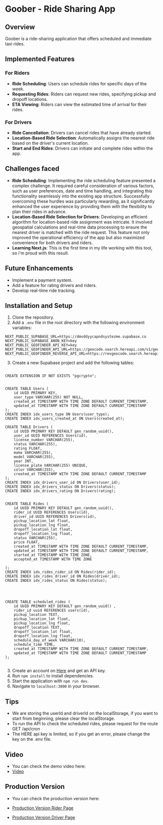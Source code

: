 # Goober - Ride Sharing App

## Overview

Goober is a ride-sharing application that offers scheduled and immediate taxi rides.

## Implemented Features

### For Riders

- **Ride Scheduling**: Users can schedule rides for specific days of the week.
- **Requesting Rides**: Riders can request new rides, specifying pickup and dropoff locations.
- **ETA Viewing**: Riders can view the estimated time of arrival for their rides.

### For Drivers

- **Ride Cancellation**: Drivers can cancel rides that have already started.
- **Location-Based Ride Selection**: Automatically assigns the nearest ride based on the driver's current location.
- **Start and End Rides**: Drivers can initiate and complete rides within the app.

## Challenges faced

- **Ride Scheduling**: Implementing the ride scheduling feature presented a complex challenge. It required careful consideration of various factors, such as user preferences, date and time handling, and integrating this functionality seamlessly into the existing app structure. Successfully overcoming these hurdles was particularly rewarding, as it significantly enhanced the user experience by providing them with the flexibility to plan their rides in advance.
- **Location-Based Ride Selection for Drivers**: Developing an efficient algorithm for location-based ride assignment was intricate. It involved geospatial calculations and real-time data processing to ensure the nearest driver is matched with the ride request. This feature not only improved the operational efficiency of the app but also maximized convenience for both drivers and riders.
- **Learning Next.js**: This is the first time in my life working with this tool, so i'm proud with this result.

## Future Enhancements

- Implement a payment system.
- Add a feature for rating drivers and riders.
- Develop real-time ride tracking.

## Installation and Setup

1. Clone the repository.
2. Add a `.env` file in the root directory with the following environment variables:

```
NEXT_PUBLIC_SUPABASE_URL=https://dmvddyycapndsystezme.supabase.co
NEXT_PUBLIC_SUPABASE_ANON_KEY=key
NEXT_PUBLIC_GEOFINDER_API_KEY=key
NEXT_PUBLIC_GEOFINDER_API_URL=https://geocode.search.hereapi.com/v1/geocode
NEXT_PUBLIC_GEOFINDER_REVERSE_API_URL=https://revgeocode.search.hereapi.com/v1/revgeocode
```

3. Create a new Supabase project and add the following tables:

```

CREATE EXTENSION IF NOT EXISTS "pgcrypto";


CREATE TABLE Users (
    id UUID PRIMARY KEY,
    user_type VARCHAR(255) NOT NULL,
    created_at TIMESTAMP WITH TIME ZONE DEFAULT CURRENT_TIMESTAMP,
    updated_at TIMESTAMP WITH TIME ZONE DEFAULT CURRENT_TIMESTAMP
);
CREATE INDEX idx_users_type ON Users(user_type);
CREATE INDEX idx_users_created_at ON Users(created_at);

CREATE TABLE Drivers (
    id UUID PRIMARY KEY DEFAULT gen_random_uuid(),
    user_id UUID REFERENCES Users(id),
    license_number VARCHAR(255),
    status VARCHAR(255),
    rating FLOAT,
    make VARCHAR(255),
    model VARCHAR(255),
    year INT,
    license_plate VARCHAR(255) UNIQUE,
    color VARCHAR(255),
    created_at TIMESTAMP WITH TIME ZONE DEFAULT CURRENT_TIMESTAMP
);
CREATE INDEX idx_drivers_user_id ON Drivers(user_id);
CREATE INDEX idx_drivers_status ON Drivers(status);
CREATE INDEX idx_drivers_rating ON Drivers(rating);


CREATE TABLE Rides (
    id UUID PRIMARY KEY DEFAULT gen_random_uuid(),
    rider_id UUID REFERENCES Users(id),
    driver_id UUID REFERENCES Drivers(id),
    pickup_location_lat float,
    pickup_location_lng float,
    dropoff_location_lat float,
    dropoff_location_lng float,
    status VARCHAR(255),
    price FLOAT,
    created_at TIMESTAMP WITH TIME ZONE DEFAULT CURRENT_TIMESTAMP,
    updated_at TIMESTAMP WITH TIME ZONE DEFAULT CURRENT_TIMESTAMP,
    started_at TIMESTAMP WITH TIME ZONE,
    accepted_at TIMESTAMP WITH TIME ZONE

);
CREATE INDEX idx_rides_rider_id ON Rides(rider_id);
CREATE INDEX idx_rides_driver_id ON Rides(driver_id);
CREATE INDEX idx_rides_status ON Rides(status);




CREATE TABLE scheduled_rides (
    id UUID PRIMARY KEY DEFAULT gen_random_uuid() ,
    rider_id uuid REFERENCES users(id),
    pickup_location TEXT,
    pickup_location_lat float,
    pickup_location_lng float,
    dropoff_location TEXT,
    dropoff_location_lat float,
    dropoff_location_lng float,
    schedule_day_of_week VARCHAR(10),
    schedule_time TIME,
    created_at TIMESTAMP WITH TIME ZONE DEFAULT CURRENT_TIMESTAMP,
    updated_at TIMESTAMP WITH TIME ZONE DEFAULT CURRENT_TIMESTAMP
);


``````

3. Create an account on [Here](https://developer.here.com/) and get an API key.
4. Run `npm install` to install dependencies.
5. Start the application with `npm run dev`.
6. Navigate to `localhost:3000` in your browser.

## Tips

- We are storing the userId and driverId on the localStorage, if you want to start from beginning, please clear the localStorage.
- To run the API to check the scheduled rides, please request for the route GET /api/cron
- The HERE api key is limited, so if you get an error, please change the key on the .env file.

## Video

- You can check the demo video here:
- [Video](https://youtu.be/FWL5tqWykxE)

## Production Version

- You can check the production version here:

- [Production Version Rider Page](https://trashlab-5mjh.vercel.app/)
- [Production Version Driver Page](https://trashlab-5mjh.vercel.app/driver)
